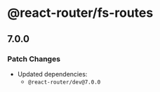 # @react-router/fs-routes

## 7.0.0

### Patch Changes

- Updated dependencies:
  - `@react-router/dev@7.0.0`

